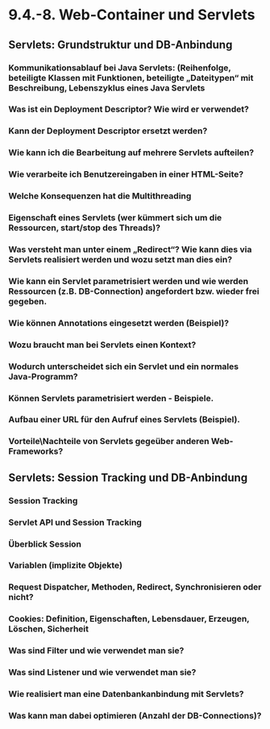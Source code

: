 # 9.4.-8. Web-Container und Servlets

## Servlets: Grundstruktur und DB-Anbindung

### Kommunikationsablauf bei Java Servlets: (Reihenfolge, beteiligte Klassen mit Funktionen, beteiligte „Dateitypen“ mit Beschreibung, Lebenszyklus eines Java Servlets

### Was ist ein Deployment Descriptor? Wie wird er verwendet?

### Kann der Deployment Descriptor ersetzt werden?

### Wie kann ich die Bearbeitung auf mehrere Servlets aufteilen?

### Wie verarbeite ich Benutzereingaben in einer HTML-Seite?

### Welche Konsequenzen hat die Multithreading

### Eigenschaft eines Servlets (wer kümmert sich um die Ressourcen, start/stop des Threads)?

### Was versteht man unter einem „Redirect“? Wie kann dies via Servlets realisiert werden und wozu setzt man dies ein?

### Wie kann ein Servlet parametrisiert werden und wie werden Ressourcen (z.B. DB-Connection) angefordert bzw. wieder frei gegeben.

### Wie können Annotations eingesetzt werden (Beispiel)?

### Wozu braucht man bei Servlets einen Kontext?

### Wodurch unterscheidet sich ein Servlet und ein normales Java-Programm?

### Können Servlets parametrisiert werden - Beispiele.

### Aufbau einer URL für den Aufruf eines Servlets (Beispiel).

### Vorteile\Nachteile von Servlets gegeüber anderen Web-Frameworks?


## Servlets: Session Tracking und DB-Anbindung

### Session Tracking

### Servlet API und Session Tracking

### Überblick Session

### Variablen (implizite Objekte)

### Request Dispatcher, Methoden, Redirect, Synchronisieren oder nicht?

### Cookies: Definition, Eigenschaften, Lebensdauer, Erzeugen, Löschen, Sicherheit

### Was sind Filter und wie verwendet man sie?

### Was sind Listener und wie verwendet man sie?

### Wie realisiert man eine Datenbankanbindung mit Servlets?

### Was kann man dabei optimieren (Anzahl der DB-Connections)?

